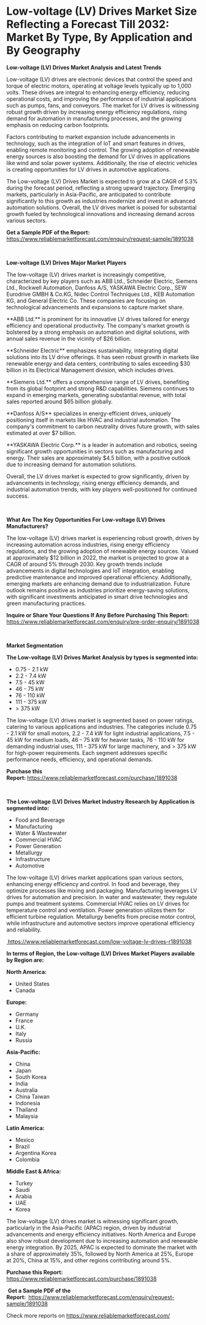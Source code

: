 <p><h1>Low-voltage (LV) Drives Market Size Reflecting a Forecast Till 2032: Market By Type, By Application and By Geography</h1></p><p><strong>Low-voltage (LV) Drives Market Analysis and Latest Trends</strong></p>
<p><p>Low-voltage (LV) drives are electronic devices that control the speed and torque of electric motors, operating at voltage levels typically up to 1,000 volts. These drives are integral to enhancing energy efficiency, reducing operational costs, and improving the performance of industrial applications such as pumps, fans, and conveyors. The market for LV drives is witnessing robust growth driven by increasing energy efficiency regulations, rising demand for automation in manufacturing processes, and the growing emphasis on reducing carbon footprints.</p><p>Factors contributing to market expansion include advancements in technology, such as the integration of IoT and smart features in drives, enabling remote monitoring and control. The growing adoption of renewable energy sources is also boosting the demand for LV drives in applications like wind and solar power systems. Additionally, the rise of electric vehicles is creating opportunities for LV drives in automotive applications.</p><p>The Low-voltage (LV) Drives Market is expected to grow at a CAGR of 5.3% during the forecast period, reflecting a strong upward trajectory. Emerging markets, particularly in Asia-Pacific, are anticipated to contribute significantly to this growth as industries modernize and invest in advanced automation solutions. Overall, the LV drives market is poised for substantial growth fueled by technological innovations and increasing demand across various sectors.</p></p>
<p><strong>Get a Sample PDF of the Report:&nbsp;</strong> <a href="https://www.reliablemarketforecast.com/enquiry/request-sample/1891038?utm_campaign=1130&utm_medium=2&utm_source=Github&utm_content=ia&utm_term=14012025&utm_id=low-voltage-lv-drives">https://www.reliablemarketforecast.com/enquiry/request-sample/1891038</a></p>
<p>&nbsp;</p>
<p><strong>Low-voltage (LV) Drives Major Market Players</strong></p>
<p><p>The low-voltage (LV) drives market is increasingly competitive, characterized by key players such as ABB Ltd., Schneider Electric, Siemens Ltd., Rockwell Automation, Danfoss A/S, YASKAWA Electric Corp., SEW Eurodrive GMBH & Co.KG, Nidec Control Techniques Ltd., KEB Automation KG, and General Electric Co. These companies are focusing on technological advancements and expansions to capture market share.</p><p>**ABB Ltd.** is prominent for its innovative LV drives tailored for energy efficiency and operational productivity. The company's market growth is bolstered by a strong emphasis on automation and digital solutions, with annual sales revenue in the vicinity of $26 billion.</p><p>**Schneider Electric** emphasizes sustainability, integrating digital solutions into its LV drive offerings. It has seen robust growth in markets like renewable energy and data centers, contributing to sales exceeding $30 billion in its Electrical Management division, which includes drives.</p><p>**Siemens Ltd.** offers a comprehensive range of LV drives, benefiting from its global footprint and strong R&D capabilities. Siemens continues to expand in emerging markets, generating substantial revenue, with total sales reported around $65 billion globally.</p><p>**Danfoss A/S** specializes in energy-efficient drives, uniquely positioning itself in markets like HVAC and industrial automation. The company's commitment to carbon neutrality drives future growth, with sales estimated at over $7 billion.</p><p>**YASKAWA Electric Corp.** is a leader in automation and robotics, seeing significant growth opportunities in sectors such as manufacturing and energy. Their sales are approximately $4.5 billion, with a positive outlook due to increasing demand for automation solutions.</p><p>Overall, the LV drives market is expected to grow significantly, driven by advancements in technology, rising energy efficiency demands, and industrial automation trends, with key players well-positioned for continued success.</p></p>
<p>&nbsp;</p>
<p><strong>What Are The Key Opportunities For Low-voltage (LV) Drives Manufacturers?</strong></p>
<p><p>The low-voltage (LV) drives market is experiencing robust growth, driven by increasing automation across industries, rising energy efficiency regulations, and the growing adoption of renewable energy sources. Valued at approximately $12 billion in 2022, the market is projected to grow at a CAGR of around 5% through 2030. Key growth trends include advancements in digital technologies and IoT integration, enabling predictive maintenance and improved operational efficiency. Additionally, emerging markets are enhancing demand due to industrialization. Future outlook remains positive as industries prioritize energy-saving solutions, with significant investments anticipated in smart drive technologies and green manufacturing practices.</p></p>
<p><strong>Inquire or Share Your Questions If Any Before Purchasing This Report:</strong> <a href="https://www.reliablemarketforecast.com/enquiry/pre-order-enquiry/1891038?utm_campaign=1130&utm_medium=2&utm_source=Github&utm_content=ia&utm_term=14012025&utm_id=low-voltage-lv-drives">https://www.reliablemarketforecast.com/enquiry/pre-order-enquiry/1891038</a></p>
<p>&nbsp;</p>
<p><strong>Market Segmentation</strong></p>
<p><strong>The Low-voltage (LV) Drives Market Analysis by types is segmented into:</strong></p>
<p><ul><li>0.75 - 2.1 kW</li><li>2.2 - 7.4 kW</li><li>7.5 - 45 kW</li><li>46 - 75 kW</li><li>76 - 110 kW</li><li>111 - 375 kW</li><li>> 375 kW</li></ul></p>
<p><p>The low-voltage (LV) drives market is segmented based on power ratings, catering to various applications and industries. The categories include 0.75 - 2.1 kW for small motors, 2.2 - 7.4 kW for light industrial applications, 7.5 - 45 kW for medium loads, 46 - 75 kW for heavier tasks, 76 - 110 kW for demanding industrial uses, 111 - 375 kW for large machinery, and > 375 kW for high-power requirements. Each segment addresses specific performance needs, efficiency, and operational demands.</p></p>
<p><strong>Purchase this Report:&nbsp;</strong><a href="https://www.reliablemarketforecast.com/purchase/1891038?utm_campaign=1130&utm_medium=2&utm_source=Github&utm_content=ia&utm_term=14012025&utm_id=low-voltage-lv-drives">https://www.reliablemarketforecast.com/purchase/1891038</a></p>
<p>&nbsp;</p>
<p><strong>The Low-voltage (LV) Drives Market Industry Research by Application is segmented into:</strong></p>
<p><ul><li>Food and Beverage</li><li>Manufacturing</li><li>Water & Wastewater</li><li>Commercial HVAC</li><li>Power Generation</li><li>Metallurgy</li><li>Infrastructure</li><li>Automotive</li></ul></p>
<p><p>The low-voltage (LV) drives market applications span various sectors, enhancing energy efficiency and control. In food and beverage, they optimize processes like mixing and packaging. Manufacturing leverages LV drives for automation and precision. In water and wastewater, they regulate pumps and treatment systems. Commercial HVAC relies on LV drives for temperature control and ventilation. Power generation utilizes them for efficient turbine regulation. Metallurgy benefits from precise motor control, while infrastructure and automotive sectors improve operational efficiency and reliability.</p></p>
<p><a href="https://www.reliablemarketforecast.com/low-voltage-lv-drives-r1891038?utm_campaign=1130&utm_medium=2&utm_source=Github&utm_content=ia&utm_term=14012025&utm_id=low-voltage-lv-drives">&nbsp;https://www.reliablemarketforecast.com/low-voltage-lv-drives-r1891038</a></p>
<p><strong>In terms of Region, the Low-voltage (LV) Drives Market Players available by Region are:</strong></p>
<p>
    <p> <strong> North America: </strong>
        <ul>
            <li>United States</li>
            <li>Canada</li>
        </ul>
        </p> 
    <p> <strong> Europe: </strong>
        <ul>
            <li>Germany</li>
            <li>France</li>
            <li>U.K.</li>
            <li>Italy</li>
            <li>Russia</li>
        </ul>
        </p> 
    <p> <strong> Asia-Pacific: </strong>
        <ul>
            <li>China</li>
            <li>Japan</li>
            <li>South Korea</li>
            <li>India</li>
            <li>Australia</li>
            <li>China Taiwan</li>
            <li>Indonesia</li>
            <li>Thailand</li>
            <li>Malaysia</li>
        </ul>
        </p> 
    <p> <strong> Latin America: </strong>
        <ul>
            <li>Mexico</li>
            <li>Brazil</li>
            <li>Argentina Korea</li>
            <li>Colombia</li>
        </ul>
        </p> 
    <p> <strong> Middle East & Africa: </strong>
        <ul>
            <li>Turkey</li>
            <li>Saudi</li>
            <li>Arabia</li>
            <li>UAE</li>
            <li>Korea</li>
        </ul>
    </p>
    </p>
<p><p>The low-voltage (LV) drives market is witnessing significant growth, particularly in the Asia-Pacific (APAC) region, driven by industrial advancements and energy efficiency initiatives. North America and Europe also show robust development due to increasing automation and renewable energy integration. By 2025, APAC is expected to dominate the market with a share of approximately 35%, followed by North America at 25%, Europe at 20%, China at 15%, and other regions contributing around 5%.</p></p>
<p><strong>Purchase this Report: </strong><a href="https://www.reliablemarketforecast.com/purchase/1891038?utm_campaign=1130&utm_medium=2&utm_source=Github&utm_content=ia&utm_term=14012025&utm_id=low-voltage-lv-drives">https://www.reliablemarketforecast.com/purchase/1891038</a></p>
<p>&nbsp;<strong>Get a Sample PDF of the Report:&nbsp;&nbsp;</strong><a href="https://www.reliablemarketforecast.com/enquiry/request-sample/1891038?utm_campaign=1130&utm_medium=2&utm_source=Github&utm_content=ia&utm_term=14012025&utm_id=low-voltage-lv-drives">https://www.reliablemarketforecast.com/enquiry/request-sample/1891038</a></p>
<p><strong></strong></p>
<p>Check more reports on <a href="https://www.reliablemarketforecast.com/?utm_campaign=1130&utm_medium=2&utm_source=Github&utm_content=ia&utm_term=14012025&utm_id=low-voltage-lv-drives">https://www.reliablemarketforecast.com/</a></p>